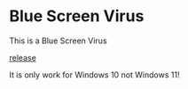 # Blue Screen Virus
 This is a Blue Screen Virus
 
<a 
   href="https://github.com/Jason20110411/Blue-Screen-Virus/releases/tag/1.0">release
</a>

It is only work for Windows 10 not Windows 11!
